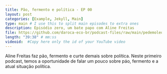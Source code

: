 ```yaml
---
title: Pão, fermento e política - EP 00
layout: post
categories: [Example, Jekyll, Main]
type: main # I use this to split main episodes to extra ones
description: Episódio zero, um bate papo com Aline Freitas
file: https://github.com/daroca-eco-br/podcast-files/raw/main/pedemoleque-ep-0.mp3
length: "39:38" # mm:ss
videoid:  #Copy here only the id of your YouTube video
---
```


Aline Freitas faz pão, fermento e curte demais sobre política. Neste primeiro podcast, temos a oportunidade de falar um pouco sobre páo, fermento e a atual situação política.

